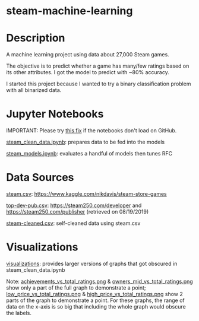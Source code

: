 # steam-machine-learning

# Description

A machine learning project using data about 27,000 Steam games.

The objective is to predict whether a game has many/few ratings based on its other attributes. I got the model to predict with ~80% accuracy.

I started this project because I wanted to try a binary classification problem with all binarized data.

# Jupyter Notebooks

IMPORTANT: Please try [this fix](https://github.com/iurisegtovich/PyTherm-applied-thermodynamics/issues/11) if the notebooks don't load on GitHub.

[steam_clean_data.ipynb](steam_clean_data.ipynb): prepares data to be fed into the models

[steam_models.ipynb](steam_models.ipynb): evaluates a handful of models then tunes RFC

# Data Sources

[steam.csv](steam.csv): https://www.kaggle.com/nikdavis/steam-store-games

[top-dev-pub.csv](top-dev-pub.csv): https://steam250.com/developer and https://steam250.com/publisher (retrieved on 08/19/2019)

[steam-cleaned.csv](steam-cleaned.csv): self-cleaned data using steam.csv

# Visualizations

[visualizations](visualizations): provides larger versions of graphs that got obscured in steam_clean_data.ipynb 

Note: [achievements_vs_total_ratings.png](visualizations/achievements_vs_total_ratings.png) & [owners_mid_vs_total_ratings.png](visualizations/owners_mid_vs_total_ratings.png) show only a part of the full graph to demonstrate a point;
[low_price_vs_total_ratings.png](visualizations/low_price_vs_total_ratings.png) & [high_price_vs_total_ratings.png](visualizations/high_price_vs_total_ratings.png) show 2 parts of the graph to demonstrate a point. For these graphs, the range of data on the x-axis is so big that including the whole graph would obscure the labels.

